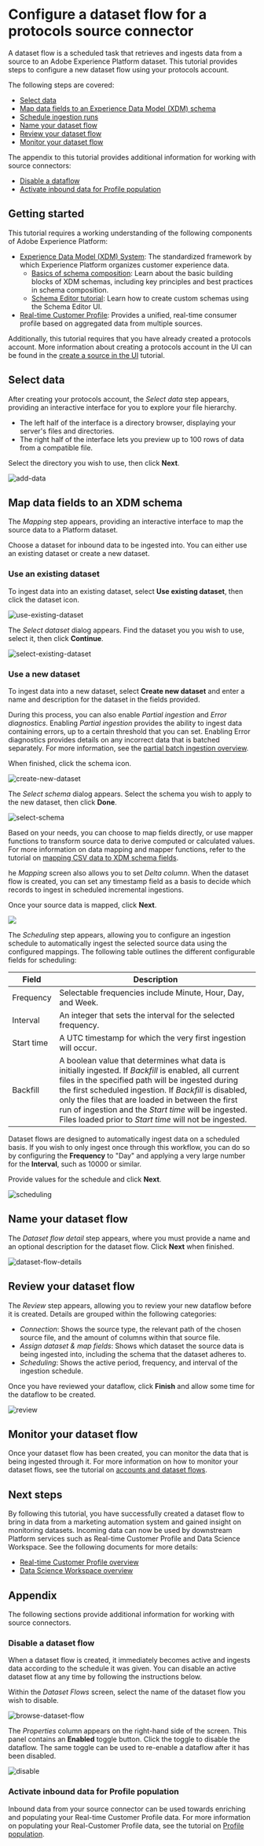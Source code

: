# Configure a dataset flow for a protocols source connector

A dataset flow is a scheduled task that retrieves and ingests data from a source to an Adobe Experience Platform dataset. This tutorial provides steps to configure a new dataset flow using your protocols account.

The following steps are covered:

-  [Select data](#select-data)
-  [Map data fields to an Experience Data Model (XDM) schema](#map-data-fields-to-an-xdm-schema)
-  [Schedule ingestion runs](#schedule-ingestion-runs)
-  [Name your dataset flow](#name-your-dataset-flow)
-  [Review your dataset flow](#review-your-dataset-flow)
-  [Monitor your dataset flow](#monitor-your-dataset-flow)

The appendix to this tutorial provides additional information for working with source connectors:

-  [Disable a dataflow](#disable-a-dataset-flow)
-  [Activate inbound data for Profile population](#activate-inbound-data-for-profile-population)


## Getting started

This tutorial requires a working understanding of the following components of Adobe Experience Platform:

- [Experience Data Model (XDM) System](https://docs.adobe.com/content/help/en/experience-platform/xdm/home.html): The standardized framework by which Experience Platform organizes customer experience data.
  - [Basics of schema composition](https://docs.adobe.com/content/help/en/experience-platform/xdm/schema/composition.html): Learn about the basic building blocks of XDM schemas, including key principles and best practices in schema composition.
  - [Schema Editor tutorial](https://docs.adobe.com/content/help/en/experience-platform/xdm/tutorials/create-schema-ui.html): Learn how to create custom schemas using the Schema Editor UI.
- [Real-time Customer Profile](https://docs.adobe.com/content/help/en/experience-platform/rtcdp/overview.html): Provides a unified, real-time consumer profile based on aggregated data from multiple sources.

Additionally, this tutorial requires that you have already created a protocols account. More information about creating a protocols account in the UI can be found in the [create a source in the UI](../sources-ui-tutorial.md) tutorial.

## Select data

After creating your protocols account, the *Select data* step appears, providing an interactive interface for you to explore your file hierarchy.

- The left half of the interface is a directory browser, displaying your server's files and directories.
- The right half of the interface lets you preview up to 100 rows of data from a compatible file.

Select the directory you wish to use, then click **Next**.

![add-data](./images/add-data.png)

## Map data fields to an XDM schema

The *Mapping* step appears, providing an interactive interface to map the source data to a Platform dataset.

Choose a dataset for inbound data to be ingested into. You can either use an existing dataset or create a new dataset.

### Use an existing dataset

To ingest data into an existing dataset, select **Use existing dataset**, then click the dataset icon.

![use-existing-dataset](./images/use-existing-dataset.png)

The *Select dataset* dialog appears. Find the dataset you you wish to use, select it, then click **Continue**.

![select-existing-dataset](./images/select-existing-dataset.png)

### Use a new dataset

To ingest data into a new dataset, select **Create new dataset** and enter a name and description for the dataset in the fields provided.

During this process, you can also enable *Partial ingestion* and *Error diagnostics*. Enabling *Partial ingestion* provides the ability to ingest data containing errors, up to a certain threshold that you can set. Enabling Error diagnostics provides details on any incorrect data that is batched separately. For more information, see the [partial batch ingestion overview](https://docs.adobe.com/content/help/en/experience-platform/ingestion/batch/partial.html).

When finished, click the schema icon.

![create-new-dataset](./images/use-new-dataset.png)

The *Select schema* dialog appears. Select the schema you wish to apply to the new dataset, then click **Done**.

![select-schema](./images/select-existing-schema.png)

Based on your needs, you can choose to map fields directly, or use mapper functions to transform source data to derive computed or calculated values. For more information on data mapping and mapper functions, refer to the tutorial on [mapping CSV data to XDM schema fields](https://docs.adobe.com/help/en/experience-platform/ingestion/tutorials/map-a-csv-file.html).

he *Mapping* screen also allows you to set *Delta column*. When the dataset flow is created, you can set any timestamp field as a basis to decide which records to ingest in scheduled incremental ingestions.

Once your source data is mapped, click **Next**.

![](./images/mapping.png)

The *Scheduling* step appears, allowing you to configure an ingestion schedule to automatically ingest the selected source data using the configured mappings. The following table outlines the different configurable fields for scheduling:

| Field | Description |
| --- | --- |
| Frequency | Selectable frequencies include Minute, Hour, Day, and Week. |
| Interval | An integer that sets the interval for the selected frequency. |
| Start time | A UTC timestamp for which the very first ingestion will occur. |
| Backfill | A boolean value that determines what data is initially ingested. If *Backfill* is enabled, all current files in the specified path will be ingested during the first scheduled ingestion. If *Backfill* is disabled, only the files that are loaded in between the first run of ingestion and the *Start time* will be ingested. Files loaded prior to *Start time* will not be ingested. |

Dataset flows are designed to automatically ingest data on a scheduled basis. If you wish to only ingest once through this workflow, you can do so by configuring the **Frequency** to "Day" and applying a very large number for the **Interval**, such as 10000 or similar.

Provide values for the schedule and click **Next**.

![scheduling](./images/scheduling.png)

## Name your dataset flow

The *Dataset flow detail* step appears, where you must provide a name and an optional description for the dataset flow. Click **Next** when finished.

![dataset-flow-details](./images/dataset-flow-details.png)

## Review your dataset flow

The *Review* step appears, allowing you to review your new dataflow before it is created. Details are grouped within the following categories:

- *Connection*: Shows the source type, the relevant path of the chosen source file, and the amount of columns within that source file.
- *Assign dataset & map fields*: Shows which dataset the source data is being ingested into, including the schema that the dataset adheres to.
- *Scheduling*: Shows the active period, frequency, and interval of the ingestion schedule.

Once you have reviewed your dataflow, click **Finish** and allow some time for the dataflow to be created.

![review](./images/review.png)

## Monitor your dataset flow

Once your dataset flow has been created, you can monitor the data that is being ingested through it. For more information on how to monitor your dataset flows, see the tutorial on [accounts and dataset flows](../accounts-and-dataset-flows.md).

## Next steps

By following this tutorial, you have successfully created a dataset flow to bring in data from a marketing automation system and gained insight on monitoring datasets. Incoming data can now be used by downstream Platform services such as Real-time Customer Profile and Data Science Workspace. See the following documents for more details:

- [Real-time Customer Profile overview](https://docs.adobe.com/content/help/en/experience-platform/rtcdp/overview.html)
- [Data Science Workspace overview](https://docs.adobe.com/content/help/en/experience-platform/data-science-workspace/home.html)

## Appendix

The following sections provide additional information for working with source connectors.

### Disable a dataset flow

When a dataset flow is created, it immediately becomes active and ingests data according to the schedule it was given. You can disable an active dataset flow at any time by following the instructions below.

Within the *Dataset Flows* screen, select the name of the dataset flow you wish to disable.

![browse-dataset-flow](./images/view-dataset-flows.png)

The *Properties* column appears on the right-hand side of the screen. This panel contains an **Enabled** toggle button. Click the toggle to disable the dataflow. The same toggle can be used to re-enable a dataflow after it has been disabled.

![disable](./images/disable.png)

### Activate inbound data for Profile population

Inbound data from your source connector can be used towards enriching and populating your Real-time Customer Profile data. For more information on populating your Real-Customer Profile data, see the tutorial on [Profile population](../../ui/profile-population.md).